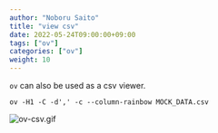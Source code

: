 ```yaml
---
author: "Noboru Saito"
title: "view csv"
date: 2022-05-24T09:00:00+09:00
tags: ["ov"]
categories: ["ov"]
weight: 10
---
```


`ov` can also be used as a csv viewer.

```console
ov -H1 -C -d',' -c --column-rainbow MOCK_DATA.csv
```

![ov-csv.gif](/ov/ov-csv.gif)
